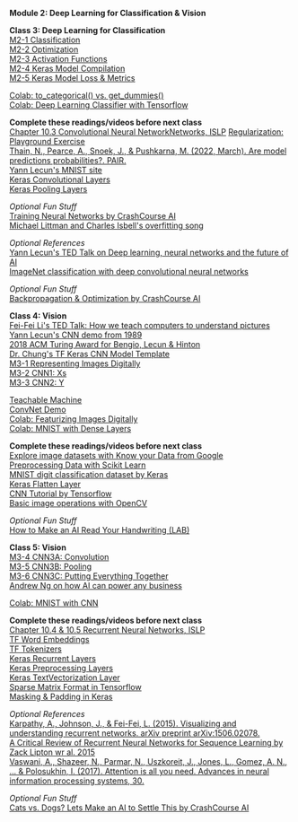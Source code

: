 **Module 2: Deep Learning for Classification & Vision**  

**Class 3: Deep Learning for Classification**  
[M2-1 Classification](https://www.dropbox.com/scl/fi/1jdkhx8f3kq11f94igggi/M2-1-classification.pptx?rlkey=2e3u73vhu4cxch4lvkzkcsqx3&dl=0)  
[M2-2 Optimization](https://www.dropbox.com/scl/fi/d7ly6t4qij4xehzyfesff/M2-2-optimization.pptx?rlkey=9fov84v2wtrryrhm1xirl849n&dl=0)  
[M2-3 Activation Functions](https://www.dropbox.com/scl/fi/b8uzwf5uvdgrnrhldeh0j/M2-3-activation-functions.pptx?rlkey=ma5lztjv8mknzqrt66xr3n3wm&dl=0)  
[M2-4 Keras Model Compilation](https://www.dropbox.com/scl/fi/g0gwzqubs4mvn44ox68oe/M2-4-keras-model-compilation.pptx?rlkey=hx3o9fopm1uamzf93kso3zvjt&dl=0)  
[M2-5 Keras Model Loss & Metrics](https://www.dropbox.com/scl/fi/wmaxv99ypylde1s24eu8u/M2-5-keras-model-loss-and-metrics.pptx?rlkey=ruxf7tywqy0nh60zsish9o221&dl=0)  

[Colab: to_categorical() vs. get_dummies()](https://colab.research.google.com/drive/1-_2u9jQ4d-yL1QVu4oH4UVRjZW11ZxZe)  
[Colab: Deep Learning Classifier with Tensorflow](https://colab.research.google.com/drive/1szq7Vy4ZsUBNzR398lkLbAQKm3LRfqoS)   

**Complete these readings/videos before next class**  
[Chapter 10.3 Convolutional Neural NetworkNetworks, ISLP](https://hastie.su.domains/ISLP/ISLP_website.pdf.download.html) 
[Regularization: Playground Exercise](https://developers.google.com/machine-learning/crash-course/regularization-for-sparsity/playground-exercise)  
[Thain, N., Pearce, A., Snoek, J., & Pushkarna, M. (2022, March). Are model predictions probabilities?. PAIR.](https://pair.withgoogle.com/explorables/uncertainty-calibration/)  
[Yann Lecun's MNIST site](http://yann.lecun.com/exdb/mnist/)  
[Keras Convolutional Layers](https://keras.io/api/layers/convolution_layers/)  
[Keras Pooling Layers](https://keras.io/api/layers/convolution_layers/)  

*Optional Fun Stuff*  
[Training Neural Networks by CrashCourse AI](https://www.pbs.org/video/training-neural-networks-4-mq025r/)  
[Michael Littman and Charles Isbell's overfitting song](https://www.youtube.com/watch?v=DQWI1kvmwRg&list=PLrpsa0hmc1hxDIJZnB0umnmCvofPGj6IA)  

*Optional References*  
[Yann Lecun's TED Talk on Deep learning, neural networks and the future of AI](https://www.ted.com/talks/yann_lecun_deep_learning_neural_networks_and_the_future_of_ai)  
[ImageNet classification with deep convolutional neural networks](https://dl.acm.org/doi/abs/10.1145/3065386)   

*Optional Fun Stuff*  
[Backpropagation & Optimization by CrashCourse AI](https://www.pbs.org/video/training-neural-networks-4-mq025r/)  

**Class 4: Vision**  
[Fei-Fei Li's TED Talk: How we teach computers to understand pictures](https://youtu.be/40riCqvRoMs)  
[Yann Lecun's CNN demo from 1989](https://www.youtube.com/watch?v=FwFduRA_L6Q)  
[2018 ACM Turing Award for Bengio, Lecun & Hinton](https://www.youtube.com/watch?v=HzilDIhWhrE)  
[Dr. Chung's TF Keras CNN Model Template](https://docs.google.com/document/d/1gw1SanV6caqE4-iZAn3TO3tZ4poCYL3yvPZbidMqCxw/edit?usp=sharing)  
[M3-1 Representing Images Digitally](https://www.dropbox.com/scl/fi/w3u3mwvhk0y4u939zdgrr/M3-1-representing-images-digitally.pptx?rlkey=tewbfa6pvk6einac6qq5ushmj&dl=0)  
[M3-2 CNN1: Xs](https://www.dropbox.com/scl/fi/bueecft6bfhhcy45kpgzx/M3-2-CNN1-Xs.pptx?rlkey=s6axruxee5priz7zcrvjn7wec&dl=0)  
[M3-3 CNN2: Y](https://www.dropbox.com/scl/fi/hoyes1kx6rp07cj41i0n7/M3-3-CNN2-Y.pptx?rlkey=xuo9v6m9dgq9t1znv6wbaxu2q&dl=0)  

[Teachable Machine](https://teachablemachine.withgoogle.com/)  
[ConvNet Demo](https://cs.stanford.edu/people/karpathy/convnetjs/)  
[Colab: Featurizing Images Digitally](https://colab.research.google.com/drive/1pCNbMNdl1ph6FieYeGGsvXDRYzIPxaxB?usp=sharing)  
[Colab: MNIST with Dense Layers](https://colab.research.google.com/drive/1UpkFhSpWIBNahzRro5aHdZCTZ32mEfl8?usp=sharing)  

**Complete these readings/videos before next class**  
[Explore image datasets with Know your Data from Google](https://knowyourdata.withgoogle.com/)  
[Preprocessing Data with Scikit Learn](https://scikit-learn.org/stable/modules/preprocessing.html)  
[MNIST digit classification dataset by Keras](https://keras.io/api/datasets/mnist/)  
[Keras Flatten Layer](https://keras.io/api/layers/reshaping_layers/flatten/)  
[CNN Tutorial by Tensorflow](https://www.tensorflow.org/tutorials/images/cnn)  
[Basic image operations with OpenCV](https://docs.opencv.org/3.4/d3/df2/tutorial_py_basic_ops.html)  

*Optional Fun Stuff*  
[How to Make an AI Read Your Handwriting (LAB)](https://www.pbs.org/video/how-to-make-an-ai-read-your-handwriting-lab-5-oh9flk/)  

**Class 5: Vision**  
[M3-4 CNN3A: Convolution](https://www.dropbox.com/scl/fi/n7t8fi27nu3tadcn0i0wj/M3-4-CNN3A-conv.pptx?rlkey=eazdb831tp0w4umi40sl28rku&dl=0)  
[M3-5 CNN3B: Pooling](https://www.dropbox.com/scl/fi/xnj81rtqx1bp0r0ie3eup/M3-5-CNN3B-pooling.pptx?rlkey=dyb24vnsgtqxs54p6r5b36y5b&dl=0)  
[M3-6 CNN3C: Putting Everything Together](https://www.dropbox.com/scl/fi/85qk7ooo1fp4vybhpmknc/M3-6-CNN3C-putting-everything-together.pptx?rlkey=ga0uyp2ib4x4ty9j4guiq8voo&dl=0)   
[Andrew Ng on how AI can power any business](https://www.ted.com/talks/andrew_ng_how_ai_could_empower_any_business?language=en)  

[Colab: MNIST with CNN](https://colab.research.google.com/drive/15Udjs_HjIopW0R18f9lzznXnk63tzeX8) 

**Complete these readings/videos before next class**  
[Chapter 10.4 & 10.5 Recurrent Neural Networks, ISLP](https://hastie.su.domains/ISLP/ISLP_website.pdf.download.html)  
[TF Word Embeddings](https://www.tensorflow.org/text/guide/word_embeddings)  
[TF Tokenizers](https://www.tensorflow.org/text/guide/tokenizers)  
[Keras Recurrent Layers](https://keras.io/api/layers/recurrent_layers/)  
[Keras Preprocessing Layers](https://keras.io/api/layers/preprocessing_layers/)  
[Keras TextVectorization Layer](https://keras.io/api/layers/preprocessing_layers/text/text_vectorization/)  
[Sparse Matrix Format in Tensorflow](https://www.tensorflow.org/api_docs/python/tf/sparse/SparseTensor)  
[Masking & Padding in Keras](https://www.tensorflow.org/guide/keras/masking_and_padding#:~:text=Padding%20is%20a%20special%20form,pad%20or%20truncate%20some%20sequences.)  

*Optional References*  
[Karpathy, A., Johnson, J., & Fei-Fei, L. (2015). Visualizing and understanding recurrent networks. arXiv preprint arXiv:1506.02078.](http://vision.stanford.edu/pdf/KarpathyICLR2016.pdf)   
[A Critical Review of Recurrent Neural Networks for Sequence Learning by Zack Lipton wr al. 2015](https://arxiv.org/abs/1506.00019)  
[Vaswani, A., Shazeer, N., Parmar, N., Uszkoreit, J., Jones, L., Gomez, A. N., ... & Polosukhin, I. (2017). Attention is all you need. Advances in neural information processing systems, 30.](https://arxiv.org/abs/1706.03762)

*Optional Fun Stuff*  
[Cats vs. Dogs? Lets Make an AI to Settle This by CrashCourse AI](https://www.pbs.org/video/cats-vs-dogs-lets-make-an-ai-to-settle-this-lab-19-rp1lwa/)  

